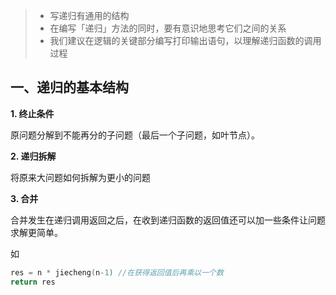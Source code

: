 

> - 写递归有通用的结构
> - 在编写「递归」方法的同时，要有意识地思考它们之间的关系
> - 我们建议在逻辑的关键部分编写打印输出语句，以理解递归函数的调用过程



## 一、递归的基本结构

**1. 终止条件**

原问题分解到不能再分的子问题（最后一个子问题，如叶节点）。

**2. 递归拆解**

将原来大问题如何拆解为更小的问题

**3. 合并**

合并发生在递归调用返回之后，在收到递归函数的返回值还可以加一些条件让问题求解更简单。

如 

```go
res = n * jiecheng(n-1) //在获得返回值后再乘以一个数
return res
```

